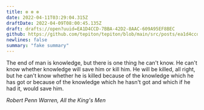 ```yaml
---
title: ✼ ✼ ✼
date: 2022-04-11T03:29:04.315Z
draftDate: 2022-04-09T08:00:45.135Z
draft: drafts://open?uuid=EA1D4CCD-7BBA-42D2-8AAC-609A95EF8BEC
github: https://github.com/tepiton/tepiton/blob/main/src/posts/ea1d4ccd-7bba-42d2-8aac-609a95ef8bec.md
newlines: false
summary: "fake summary"
---
```

The end of man is knowledge, but there is one thing he can't know. He can't know whether knowledge will save him or kill him. He will be killed, all right, but he can't know whether he is killed because of the knowledge which he has got or because of the knowledge which he hasn't got and which if he had it, would save him.

<cite>Robert Penn Warren, <em>All the King's Men</em></cite>
<!-- excerpt -->
